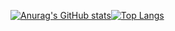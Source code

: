 [![Anurag's GitHub stats](https://github-readme-stats.vercel.app/api?username=FxShadowTG&count_private=true&show_icons=true&theme=dracula)](https://github.com/FxShadowTG)[![Top Langs](https://github-readme-stats.vercel.app/api/top-langs/?username=anuraghazra&layout=compact)](https://github.com/anuraghazra/github-readme-stats)

